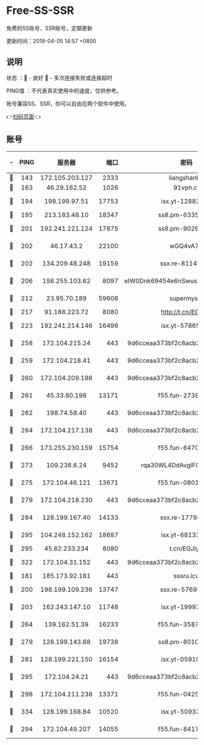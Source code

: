 # Free-SS-SSR

免费的SS账号、SSR账号，定期更新

更新时间：2019-04-05 14:57 +0800

## 说明

状态     ：🙂 - 良好 🙁 - 多次连接失败或连接超时

PING值   ：不代表真实使用中的速度，仅供参考。

账号兼容SS、SSR，你可以自由在两个软件中使用。

👉[扫码页面](https://liesauer.github.io/Free-SS-SSR/)👈

## 账号

|-|PING|服务器|端口|密码|加密方式|区域|
|:----:|:----:|:-----:|-----:|:----:|:----:|:----:|
|🙂|143|172.105.203.127|2333|liangshanbo|chacha20|JP|
|🙂|163|46.29.162.52|1026|91vpn.cf|rc4-md5|RU|
|🙂|194|198.199.97.51|17753|isx.yt-12882170|aes-256-cfb|US|
|🙂|195|213.183.48.10|18347|ss8.pm-63355792|rc4-md5|RU|
|🙂|201|192.241.221.124|17875|ss8.pm-90261799|aes-256-cfb|US|
|🙂|202|46.17.43.2|22100|wGQ4vA7D|aes-256-gcm|RU|
|🙂|202|134.209.48.248|19159|ssx.re-81147970|aes-256-cfb|US|
|🙂|206|198.255.103.62|8097|eIW0Dnk69454e6nSwuspv9DmS201tQ0D|aes-256-cfb|US|
|🙂|212|23.95.70.189|59608|supermyssr|chacha20-ietf|US|
|🙂|217|91.188.223.72|8080|http://t.cn/EGJIyrl|rc4-md5|RU|
|🙂|223|192.241.214.146|16498|isx.yt-57865147|aes-256-cfb|US|
|🙂|258|172.104.215.24|443|9d6cceaa373bf2c8acb22e60b6a58be6|aes-256-cfb|US|
|🙂|259|172.104.218.41|443|9d6cceaa373bf2c8acb22e60b6a58be6|aes-256-cfb|US|
|🙂|260|172.104.209.198|443|9d6cceaa373bf2c8acb22e60b6a58be6|aes-256-cfb|US|
|🙂|261|45.33.80.198|13171|f55.fun-27386798|aes-256-cfb|US|
|🙂|262|198.74.58.40|443|9d6cceaa373bf2c8acb22e60b6a58be6|aes-256-cfb|US|
|🙂|264|172.104.217.138|443|9d6cceaa373bf2c8acb22e60b6a58be6|aes-256-cfb|US|
|🙂|266|173.255.230.159|15754|f55.fun-64706924|aes-256-cfb|US|
|🙂|273|109.238.6.24|9452|rqa30WL4DdAvgIFG6Fs3znzTa|aes-256-cfb|FR|
|🙂|275|172.104.46.121|13671|f55.fun-08015560|aes-256-cfb|SG|
|🙂|279|172.104.218.230|443|9d6cceaa373bf2c8acb22e60b6a58be6|aes-256-cfb|US|
|🙂|284|128.199.167.40|14133|ssx.re-17798800|aes-256-cfb|SG|
|🙂|295|104.248.152.162|18687|isx.yt-68133684|aes-256-cfb|SG|
|🙂|295|45.62.233.234|8080|t.cn/EGJIyrl|rc4-md5|CA|
|🙂|322|172.104.31.152|443|9d6cceaa373bf2c8acb22e60b6a58be6|aes-256-cfb|US|
|🙂|181|185.173.92.181|443|sssru.icu|rc4-md5|RU|
|🙂|200|198.199.109.236|13747|ssx.re-57697610|aes-256-cfb|US|
|🙂|203|162.243.147.10|11748|isx.yt-19993680|aes-256-cfb|US|
|🙂|264|139.162.51.39|16233|f55.fun-35878736|aes-256-cfb|SG|
|🙂|279|128.199.143.68|19738|ss8.pm-80109890|aes-256-cfb|SG|
|🙂|281|128.199.221.150|16154|isx.yt-05910694|aes-256-cfb|SG|
|🙂|295|172.104.24.21|443|9d6cceaa373bf2c8acb22e60b6a58be6|aes-256-cfb|US|
|🙂|298|172.104.211.238|13371|f55.fun-04250289|aes-256-cfb|US|
|🙂|334|128.199.168.84|10520|isx.yt-50933208|aes-256-cfb|SG|
|🙁|294|172.104.49.207|14055|f55.fun-84172526|aes-256-cfb|SG|
